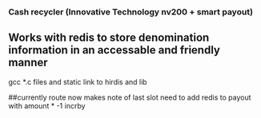 ### Cash recycler (Innovative Technology nv200 + smart payout) ###
## Works with redis to store denomination information in an accessable and friendly manner


gcc *.c files and static link to hirdis and lib 


##currently route now makes note of last slot
need to add redis to payout with amount * -1 incrby 

